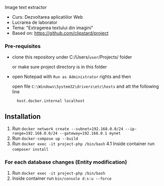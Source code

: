 Image text extractor

- Curs: Dezvoltarea aplicatiilor Web
- Lucrarea de laborator
- Tema: "Extragerea textului din imagini"
- Based on: https://github.com/clipstard/project

### Pre-requisites

* clone this repository under C:/Users/`user`/Projects/ folder 
 
    or make sure project directory is in this folder


* open Notepad with `Run as Administrator` rights and then
        
    open file `C:\Windows\System32\drivers\etc\hosts` and att the following line
  
        host.docker.internal localhost

## Installation

1. Run `docker network create --subnet=192.168.0.0/24 --ip-range=192.168.0.0/24 --gateway=192.168.0.1 mynet`
2. Run `docker-compose up --build`
3. Run `docker exec -it project-php /bin/bash`
    4.1 Inside container run `composer install`



### For each database changes (Entity modification)
1. Run `docker exec -it project-php /bin/bash`
2. Inside container run `bin/console d:s:u --force`

